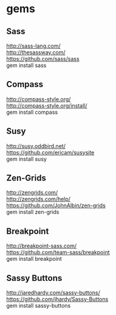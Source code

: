gems
====


Sass
---------------
http://sass-lang.com/<br>
http://thesassway.com/<br>
https://github.com/sass/sass<br>
gem install sass<br>

Compass
---------------
http://compass-style.org/<br>
http://compass-style.org/install/<br>
gem install compass<br>


Susy
---------------
http://susy.oddbird.net/<br>
https://github.com/ericam/susysite<br>
gem install susy<br>


Zen-Grids
---------------
http://zengrids.com/<br>
http://zengrids.com/help/<br>
https://github.com/JohnAlbin/zen-grids<br>
gem install zen-grids<br>

Breakpoint
---------------
http://breakpoint-sass.com/<br>
https://github.com/team-sass/breakpoint<br>
gem install breakpoint<br>

Sassy Buttons
---------------
http://jaredhardy.com/sassy-buttons/<br>
https://github.com/jhardy/Sassy-Buttons<br>
gem install sassy-buttons<br>


